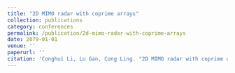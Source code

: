```yaml
---
title: "2D MIMO radar with coprime arrays"
collection: publications
category: conferences
permalink: /publication/2d-mimo-radar-with-coprime-arrays
date: 2079-01-01
venue: ''
paperurl: ''
citation: 'Conghui Li, Lu Gan, Cong Ling. "2D MIMO radar with coprime arrays", pp. 612--616, Jan. 2079.'
---
```

